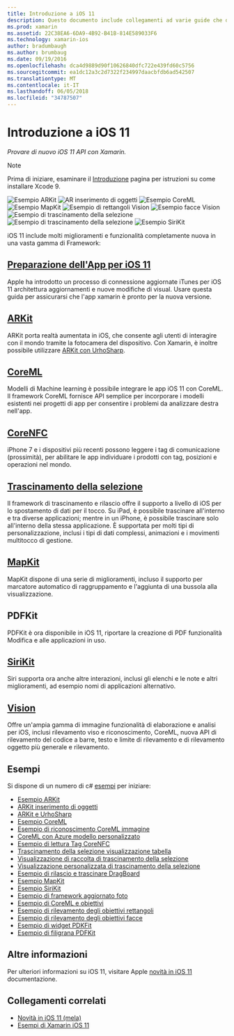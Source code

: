 ```yaml
---
title: Introduzione a iOS 11
description: Questo documento include collegamenti ad varie guide che descrivono le funzionalità di iOS 11, tra cui ARKit, CoreML, MapKit, PDFKit, SiriKit, il framework visione e molto altro.
ms.prod: xamarin
ms.assetid: 22C38EA6-6DA9-4B92-B41B-814E589033F6
ms.technology: xamarin-ios
author: bradumbaugh
ms.author: brumbaug
ms.date: 09/19/2016
ms.openlocfilehash: dca4d9889d90f10626840dfc722e439fd60c5756
ms.sourcegitcommit: ea1dc12a3c2d7322f234997daacbfdb6ad542507
ms.translationtype: MT
ms.contentlocale: it-IT
ms.lasthandoff: 06/05/2018
ms.locfileid: "34787507"
---
```

# <a name="introduction-to-ios-11"></a>Introduzione a iOS 11

_Provare di nuovo iOS 11 API con Xamarin._

> [!NOTE]
> Prima di iniziare, esaminare il [Introduzione](get-started.md) pagina per istruzioni su come installare Xcode 9.

![Esempio ARKit](images/arkit.png) ![AR inserimento di oggetti](images/arkit2.png) ![Esempio CoreML](images/coreml.png) ![Esempio MapKit](images/mapkit.png) ![Esempio di rettangoli Vision](images/vision1.png) ![Esempio facce Vision](images/vision2.png) ![Esempio di trascinamento della selezione](images/drag-drop.png) ![Esempio di trascinamento della selezione](images/drag-drop2.png) ![Esempio SiriKit](images/sirikit.png)

iOS 11 include molti miglioramenti e funzionalità completamente nuova in una vasta gamma di Framework:

## <a name="preparing-your-app-for-ios-11updating-your-appindexmd"></a>[Preparazione dell'App per iOS 11](updating-your-app/index.md)

Apple ha introdotto un processo di connessione aggiornate iTunes per iOS 11 architettura aggiornamenti e nuove modifiche di visual. Usare questa guida per assicurarsi che l'app xamarin è pronto per la nuova versione.

## <a name="arkitarkitindexmd"></a>[ARKit](arkit/index.md)

ARKit porta realtà aumentata in iOS, che consente agli utenti di interagire con il mondo tramite la fotocamera del dispositivo.
Con Xamarin, è inoltre possibile utilizzare [ARKit con UrhoSharp](arkit/urhosharp.md).

## <a name="coremlcoremlmd"></a>[CoreML](coreml.md)

Modelli di Machine learning è possibile integrare le app iOS 11 con CoreML. Il framework CoreML fornisce API semplice per incorporare i modelli esistenti nei progetti di app per consentire i problemi da analizzare destra nell'app.

## <a name="corenfccorenfcmd"></a>[CoreNFC](corenfc.md)

iPhone 7 e i dispositivi più recenti possono leggere i tag di comunicazione (prossimità), per abilitare le app individuare i prodotti con tag, posizioni e operazioni nel mondo.

## <a name="drag-and-dropdrag-and-dropmd"></a>[Trascinamento della selezione](drag-and-drop.md)

Il framework di trascinamento e rilascio offre il supporto a livello di iOS per lo spostamento di dati per il tocco. Su iPad, è possibile trascinare all'interno e tra diverse applicazioni; mentre in un iPhone, è possibile trascinare solo all'interno della stessa applicazione. È supportata per molti tipi di personalizzazione, inclusi i tipi di dati complessi, animazioni e i movimenti multitocco di gestione.

## <a name="mapkitmapkitmd"></a>[MapKit](mapkit.md)

MapKit dispone di una serie di miglioramenti, incluso il supporto per marcatore automatico di raggruppamento e l'aggiunta di una bussola alla visualizzazione.

## <a name="pdfkit"></a>PDFKit

PDFKit è ora disponibile in iOS 11, riportare la creazione di PDF funzionalità Modifica e alle applicazioni in uso.

## <a name="sirikitsirikitmd"></a>[SiriKit](sirikit.md)

Siri supporta ora anche altre interazioni, inclusi gli elenchi e le note e altri miglioramenti, ad esempio nomi di applicazioni alternativo.

## <a name="visionvisionmd"></a>[Vision](vision.md)

Offre un'ampia gamma di immagine funzionalità di elaborazione e analisi per iOS, inclusi rilevamento viso e riconoscimento, CoreML, nuova API di rilevamento del codice a barre, testo e limite di rilevamento e di rilevamento oggetto più generale e rilevamento.

## <a name="samples"></a>Esempi

Si dispone di un numero di c# [esempi](https://developer.xamarin.com/samples/ios/iOS11/) per iniziare:

* [Esempio ARKit](https://developer.xamarin.com/samples/monotouch/ios11/ARKitSample/)
* [ARKit inserimento di oggetti](https://developer.xamarin.com/samples/monotouch/ios11/ARKitPlacingObjects/)
* [ARKit e UrhoSharp](arkit/urhosharp.md)
* [Esempio CoreML](https://developer.xamarin.com/samples/monotouch/ios11/CoreML)
* [Esempio di riconoscimento CoreML immagine](https://developer.xamarin.com/samples/monotouch/ios11/CoreMLImageRecognition)
* [CoreML con Azure modello personalizzato](https://developer.xamarin.com/samples/monotouch/ios11/CoreMLAzureModel)
* [Esempio di lettura Tag CoreNFC](https://developer.xamarin.com/samples/monotouch/ios11/NFCTagReader/)
* [Trascinamento della selezione visualizzazione tabella](https://developer.xamarin.com/samples/monotouch/ios11/DragAndDropTableView)
* [Visualizzazione di raccolta di trascinamento della selezione](https://developer.xamarin.com/samples/monotouch/ios11/DragAndDropCollectionView)
* [Visualizzazione personalizzata di trascinamento della selezione](https://developer.xamarin.com/samples/monotouch/ios11/DragAndDropCustomView)
* [Esempio di rilascio e trascinare DragBoard](https://developer.xamarin.com/samples/monotouch/ios11/DragAndDropDragBoard)
* [Esempio MapKit](https://developer.xamarin.com/samples/monotouch/ios11/MapKitSample)
* [Esempio SiriKit](https://developer.xamarin.com/samples/monotouch/ios11/SiriKitSample/)
* [Esempio di framework aggiornato foto](https://developer.xamarin.com/samples/monotouch/ios11/SamplePhotoApp/)
* [Esempio di CoreML e obiettivi](https://developer.xamarin.com/samples/monotouch/ios11/CoreMLVision)
* [Esempio di rilevamento degli obiettivi rettangoli](https://developer.xamarin.com/samples/monotouch/ios11/VisionRects)
* [Esempio di rilevamento degli obiettivi facce](https://developer.xamarin.com/samples/monotouch/ios11/VisionFaces)
* [Esempio di widget PDKFit](https://developer.xamarin.com/samples/monotouch/ios11/PDFAnnotationWidgetsAdvanced)
* [Esempio di filigrana PDFKit](https://developer.xamarin.com/samples/monotouch/ios11/PDFDocumentWatermark)

## <a name="more-information"></a>Altre informazioni

Per ulteriori informazioni su iOS 11, visitare Apple [novità in iOS 11](https://developer.apple.com/ios/) documentazione.


## <a name="related-links"></a>Collegamenti correlati

- [Novità in iOS 11 (mela)](https://developer.apple.com/ios/)
- [Esempi di Xamarin iOS 11](https://developer.xamarin.com/samples/ios/iOS11/)

